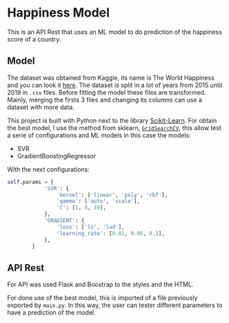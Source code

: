 # Happiness Model

This is an API Rest that uses an ML model to do prediction of the happiness score of a country.

## Model
The dataset was obtained from Kaggle, its name is The World Happiness and you can look it [here](https://www.kaggle.com/unsdsn/world-happiness). The dataset is split in a lot of years from 2015 until 2019 in `.csv` files. Before fitting the model these files are transformed. Mainly, merging the firsts 3 files and changing its columns can use a dataset with more data.  

This project is built with Python next to the library [Scikit-Learn](https://scikit-learn.org/stable/index.html). For obtain the best model, I use the method from sklearn, [`GridSearchCV`](https://scikit-learn.org/stable/modules/generated/sklearn.model_selection.GridSearchCV.html), this allow test a serie of configurations and ML models in this case the models:
- SVR
- GradientBoostingRegressor

With the next configurations:
``` Python
self.params = {
            'SVR': {
                'kernel': ['linear', 'poly', 'rbf'],
                'gamma': ['auto', 'scale'],
                'C': [1, 5, 10],
            },
            'GRADIENT': {
                'loss': ['ls', 'lad'],
                'learning_rate': [0.01, 0.05, 0.1],
            },
        }
```

## API Rest
For API was used Flask and Boostrap to the styles and the HTML.

For done use of the best model, this is imported of a file previously exported by `main.py`. In this way, the user can tester different parameters to have a prediction of the model.




